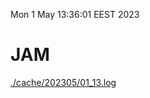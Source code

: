 Mon  1 May 13:36:01 EEST 2023
# JAM
<a href='./cache/202305/01_13.log'>./cache/202305/01_13.log</a>
